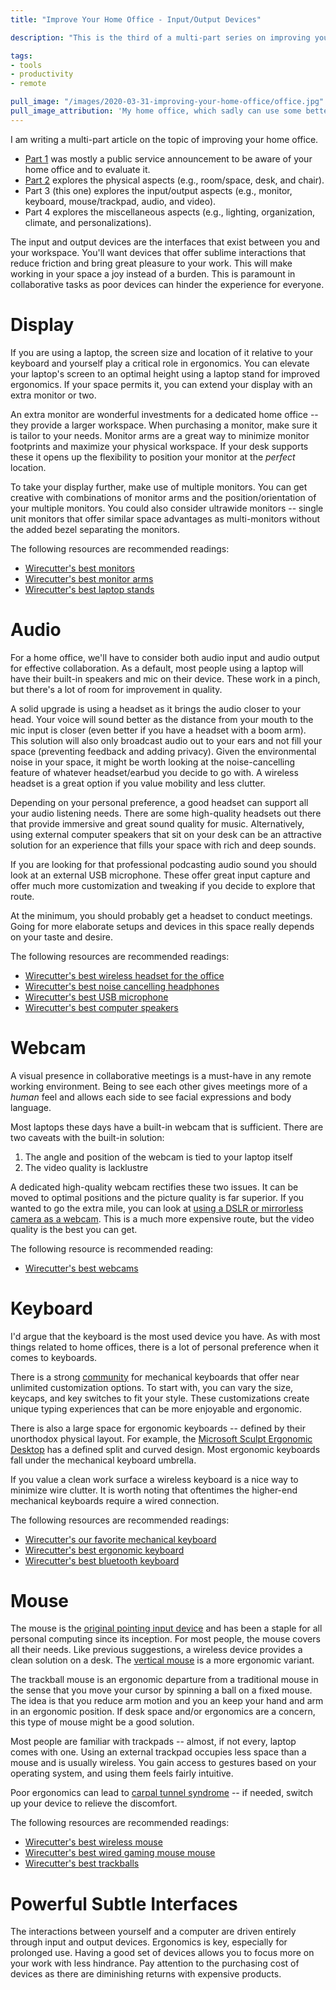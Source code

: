 ```yaml
---
title: "Improve Your Home Office - Input/Output Devices"

description: "This is the third of a multi-part series on improving your home office. In this part, we talk about the input and output aspects of your home office (monitor, mouse/keyboard, audio, and video)."

tags:
- tools
- productivity
- remote

pull_image: "/images/2020-03-31-improving-your-home-office/office.jpg"
pull_image_attribution: 'My home office, which sadly can use some better cable management.'
---
```


I am writing a multi-part article on the topic of improving your home office.

- [Part 1](/improve-your-home-office/) was mostly a public service announcement to be aware of your home office and to evaluate it.
- [Part 2](/improve-your-home-office-the-physical-space/) explores the physical aspects (e.g., room/space, desk, and chair).
- Part 3 (this one) explores the input/output aspects (e.g., monitor, keyboard, mouse/trackpad, audio, and video).
- Part 4 explores the miscellaneous aspects (e.g., lighting, organization, climate, and personalizations).

The input and output devices are the interfaces that exist between you and your workspace. You'll want devices that offer sublime interactions that reduce friction and bring great pleasure to your work. This will make working in your space a joy instead of a burden. This is paramount in collaborative tasks as poor devices can hinder the experience for everyone.

# Display

If you are using a laptop, the screen size and location of it relative to your keyboard and yourself play a critical role in ergonomics. You can elevate your laptop's screen to an optimal height using a laptop stand for improved ergonomics. If your space permits it, you can extend your display with an extra monitor or two.

An extra monitor are wonderful investments for a dedicated home office -- they provide a larger workspace. When purchasing a monitor, make sure it is tailor to your needs. Monitor arms are a great way to minimize monitor footprints and maximize your physical workspace. If your desk supports these it opens up the flexibility to position your monitor at the _perfect_ location.

To take your display further, make use of multiple monitors. You can get creative with combinations of monitor arms and the position/orientation of your multiple monitors. You could also consider ultrawide monitors -- single unit monitors that offer similar space advantages as multi-monitors without the added bezel separating the monitors.

The following resources are recommended readings:

  - [Wirecutter's best monitors](https://nytimes.com/wirecutter/reviews/best-monitors/)
  - [Wirecutter's best monitor arms](https://nytimes.com/wirecutter/reviews/best-monitor-arms/)
  - [Wirecutter's best laptop stands](https://nytimes.com/wirecutter/reviews/best-laptop-stands/)

# Audio

For a home office, we'll have to consider both audio input and audio output for effective collaboration. As a default, most people using a laptop will have their built-in speakers and mic on their device. These work in a pinch, but there's a lot of room for improvement in quality.

A solid upgrade is using a headset as it brings the audio closer to your head. Your voice will sound better as the distance from your mouth to the mic input is closer (even better if you have a headset with a boom arm). This solution will also only broadcast audio out to your ears and not fill your space (preventing feedback and adding privacy). Given the environmental noise in your space, it might be worth looking at the noise-cancelling feature of whatever headset/earbud you decide to go with. A wireless headset is a great option if you value mobility and less clutter.

Depending on your personal preference, a good headset can support all your audio listening needs. There are some high-quality headsets out there that provide immersive and great sound quality for music. Alternatively, using external computer speakers that sit on your desk can be an attractive solution for an experience that fills your space with rich and deep sounds.

If you are looking for that professional podcasting audio sound you should look at an external USB microphone. These offer great input capture and offer much more customization and tweaking if you decide to explore that route.

At the minimum, you should probably get a headset to conduct meetings. Going for more elaborate setups and devices in this space really depends on your taste and desire.

The following resources are recommended readings:

  - [Wirecutter's best wireless headset for the office](https://nytimes.com/wirecutter/reviews/best-wireless-headset-for-the-office/)
  - [Wirecutter's best noise cancelling headphones](https://nytimes.com/wirecutter/reviews/best-noise-cancelling-headphones/)
  - [Wirecutter's best USB microphone](https://www.nytimes.com/wirecutter/reviews/the-best-usb-microphone/)
  - [Wirecutter's best computer speakers](https://nytimes.com/wirecutter/reviews/best-computer-speakers/)

# Webcam

A visual presence in collaborative meetings is a must-have in any remote working environment. Being to see each other gives meetings more of a _human_ feel and allows each side to see facial expressions and body language.

Most laptops these days have a built-in webcam that is sufficient. There are two caveats with the built-in solution:

1. The angle and position of the webcam is tied to your laptop itself
2. The video quality is lacklustre

A dedicated high-quality webcam rectifies these two issues. It can be moved to optimal positions and the picture quality is far superior. If you wanted to go the extra mile, you can look at [using a DSLR or mirrorless camera as a webcam](https://www.theverge.com/21244380/webcam-camera-how-to-dslr-mirrorless-capture-card-usb-hdmi). This is a much more expensive route, but the video quality is the best you can get.

The following resource is recommended reading:

  - [Wirecutter's best webcams](https://nytimes.com/wirecutter/reviews/the-best-webcams/)

# Keyboard

I'd argue that the keyboard is the most used device you have. As with most things related to home offices, there is a lot of personal preference when it comes to keyboards.

There is a strong [community](https://www.reddit.com/r/MechanicalKeyboards/) for mechanical keyboards that offer near unlimited customization options. To start with, you can vary the size, keycaps, and key switches to fit your style. These customizations create unique typing experiences that can be more enjoyable and ergonomic.

There is also a large space for ergonomic keyboards -- defined by their unorthodox physical layout. For example, the [Microsoft Sculpt Ergonomic Desktop](https://www.microsoft.com/accessories/en-ca/products/keyboards/sculpt-ergonomic-desktop/l5v-00002) has a defined split and curved design. Most ergonomic keyboards fall under the mechanical keyboard umbrella.

If you value a clean work surface a wireless keyboard is a nice way to minimize wire clutter. It is worth noting that oftentimes the higher-end mechanical keyboards require a wired connection.

The following resources are recommended readings:

  - [Wirecutter's our favorite mechanical keyboard](https://nytimes.com/wirecutter/reviews/our-favorite-mechanical-keyboards/)
  - [Wirecutter's best ergonomic keyboard](https://nytimes.com/wirecutter/reviews/comfortable-ergo-keyboard/)
  - [Wirecutter's best bluetooth keyboard](https://nytimes.com/wirecutter/reviews/the-best-bluetooth-keyboard/)

# Mouse

The mouse is the [original pointing input device](https://www.youtube.com/watch?v=B6rKUf9DWRI) and has been a staple for all personal computing since its inception. For most people, the mouse covers all their needs. Like previous suggestions, a wireless device provides a clean solution on a desk. The [vertical mouse](https://www.logitech.com/en-ca/product/mx-vertical-ergonomic-mouse) is a more ergonomic variant.

The trackball mouse is an ergonomic departure from a traditional mouse in the sense that you move your cursor by spinning a ball on a fixed mouse. The idea is that you reduce arm motion and you an keep your hand and arm in an ergonomic position. If desk space and/or ergonomics are a concern, this type of mouse might be a good solution.

Most people are familiar with trackpads -- almost, if not every, laptop comes with one. Using an external trackpad occupies less space than a mouse and is usually wireless. You gain access to gestures based on your operating system, and using them feels fairly intuitive.

Poor ergonomics can lead to [carpal tunnel syndrome](https://www.mayoclinic.org/diseases-conditions/carpal-tunnel-syndrome/symptoms-causes/syc-20355603) -- if needed, switch up your device to relieve the discomfort.

The following resources are recommended readings:

  - [Wirecutter's best wireless mouse](https://nytimes.com/wirecutter/reviews/best-wireless-mouse/)
  - [Wirecutter's best wired gaming mouse mouse](https://nytimes.com/wirecutter/reviews/best-gaming-mouse/)
  - [Wirecutter's best trackballs](https://nytimes.com/wirecutter/reviews/best-trackballs/)

# Powerful Subtle Interfaces

The interactions between yourself and a computer are driven entirely through input and output devices. Ergonomics is key, especially for prolonged use. Having a good set of devices allows you to focus more on your work with less hindrance. Pay attention to the purchasing cost of devices as there are diminishing returns with expensive products.
